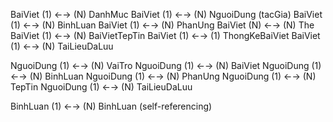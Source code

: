 BaiViet (1) ←→ (N) DanhMuc
BaiViet (1) ←→ (N) NguoiDung (tacGia)
BaiViet (1) ←→ (N) BinhLuan
BaiViet (1) ←→ (N) PhanUng
BaiViet (N) ←→ (N) The
BaiViet (1) ←→ (N) BaiVietTepTin
BaiViet (1) ←→ (1) ThongKeBaiViet
BaiViet (1) ←→ (N) TaiLieuDaLuu

NguoiDung (1) ←→ (N) VaiTro
NguoiDung (1) ←→ (N) BaiViet
NguoiDung (1) ←→ (N) BinhLuan
NguoiDung (1) ←→ (N) PhanUng
NguoiDung (1) ←→ (N) TepTin
NguoiDung (1) ←→ (N) TaiLieuDaLuu

BinhLuan (1) ←→ (N) BinhLuan (self-referencing)